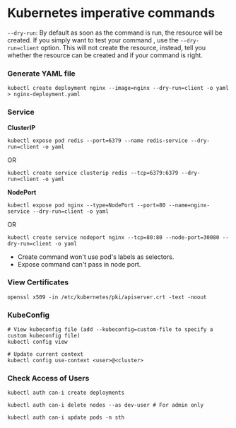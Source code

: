 # Kubernetes imperative commands

``--dry-run``: By default as soon as the command is run, the resource will be created. If you simply want to test your command , use the ``--dry-run=client`` option. This will not create the resource, instead, tell you whether the resource can be created and if your command is right.

### Generate YAML file

```
kubectl create deployment nginx --image=nginx --dry-run=client -o yaml > nginx-deployment.yaml
```

### Service

**ClusterIP**

```
kubectl expose pod redis --port=6379 --name redis-service --dry-run=client -o yaml
```

OR

```
kubectl create service clusterip redis --tcp=6379:6379 --dry-run=client -o yaml
```

**NodePort**

```
kubectl expose pod nginx --type=NodePort --port=80 --name=nginx-service --dry-run=client -o yaml
```

OR

```
kubectl create service nodeport nginx --tcp=80:80 --node-port=30080 --dry-run=client -o yaml
```

- Create command won't use pod's labels as selectors.
- Expose command can't pass in node port.

### View Certificates

```
openssl x509 -in /etc/kubernetes/pki/apiserver.crt -text -noout
```

### KubeConfig

```
# View kubeconfig file (add --kubeconfig=custom-file to specify a custom kubeconfig file)
kubectl config view

# Update current context
kubectl config use-context <user>@<cluster>
```

### Check Access of Users

```
kubectl auth can-i create deployments

kubectl auth can-i delete nodes --as dev-user # For admin only

kubectl auth can-i update pods -n sth
```